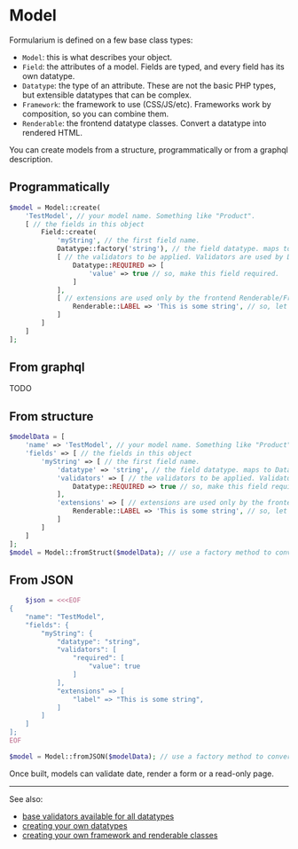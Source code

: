 # Model

Formularium is defined on a few base class types:

- `Model`: this is what describes your object.
- `Field`: the attributes of a model. Fields are typed, and every field has its own datatype.
- `Datatype`: the type of an attribute. These are not the basic PHP types, but extensible datatypes that can be complex.
- `Framework`: the framework to use (CSS/JS/etc). Frameworks work by composition, so you can combine them.
- `Renderable`: the frontend datatype classes. Convert a datatype into rendered HTML.

You can create models from a structure, programmatically or from a graphql description.

## Programmatically

```php
$model = Model::create(
    'TestModel', // your model name. Something like "Product".
    [ // the fields in this object
        Field::create(
            'myString', // the first field name.
            Datatype::factory('string'), // the field datatype. maps to Datatype_string in this case.
            [ // the validators to be applied. Validators are used by Datatypes, although Renderable can use them for frontend validation too.
                Datatype::REQUIRED => [
                    'value' => true // so, make this field required.
                ]
            ],
            [ // extensions are used only by the frontend Renderable/Framework classes.
                Renderable::LABEL => 'This is some string', // so, let's add a label describing the field
            ]
        ]
    ]
];
```

## From graphql

TODO

## From structure

```php
$modelData = [
    'name' => 'TestModel', // your model name. Something like "Product".
    'fields' => [ // the fields in this object
        'myString' => [ // the first field name.
            'datatype' => 'string', // the field datatype. maps to Datatype_string in this case.
            'validators' => [ // the validators to be applied. Validators are used by Datatypes, although Renderable can use them for frontend validation too.
                Datatype::REQUIRED => true // so, make this field required.
            ],
            'extensions' => [ // extensions are used only by the frontend Renderable/Framework classes.
                Renderable::LABEL => 'This is some string', // so, let's add a label describing the field
            ]
        ]
    ]
];
$model = Model::fromStruct($modelData); // use a factory method to convert the structure into a Model class.
```

## From JSON

```php
    $json = <<<EOF
{
    "name": "TestModel",
    "fields": {
        "myString": {
            "datatype": "string",
            "validators": [
                "required": [
                    "value": true
                ]
            ],
            "extensions" => [
                "label" => "This is some string",
            ]
        ]
    ]
];
EOF

$model = Model::fromJSON($modelData); // use a factory method to convert the structure into a Model class.
```

Once built, models can validate date, render a form or a read-only page.

---

See also:

- [base validators available for all datatypes](basevalidator.md)
- [creating your own datatypes](datatype.md)
- [creating your own framework and renderable classes](frontend.md)
